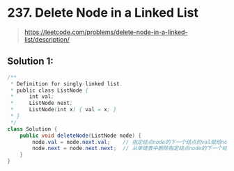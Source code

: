 # 237. Delete Node in a Linked List
> https://leetcode.com/problems/delete-node-in-a-linked-list/description/

## Solution 1: 
```java
/**
 * Definition for singly-linked list.
 * public class ListNode {
 *     int val;
 *     ListNode next;
 *     ListNode(int x) { val = x; }
 * }
 */
class Solution {
    public void deleteNode(ListNode node) {
        node.val = node.next.val;    // 指定结点node的下一个结点的val赋给node.val
        node.next = node.next.next;  // 从单链表中删除指定结点node的下一个结点
    }
}
```
